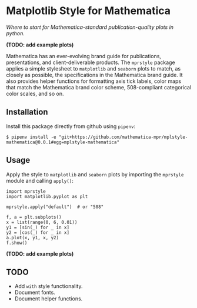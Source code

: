 # Matplotlib Style for Mathematica

_Where to start for Mathematica-standard publication-quality plots in python._

**(TODO: add example plots)**

Mathematica has an ever-evolving brand guide for publications, presentations, and client-deliverable products. The `mprstyle` package applies a simple stylesheet to `matplotlib` and `seaborn` plots to match, as closely as possible, the specifications in the Mathematica brand guide. It also provides helper functions for formatting axis tick labels, color maps that match the Mathematica brand color scheme, 508-compliant categorical color scales, and so on.

## Installation
Install this package directly from github using `pipenv`:
```
$ pipenv install -e "git+https://github.com/mathematica-mpr/mplstyle-mathematica@0.0.1#egg=mplstyle-mathematica"
```

## Usage
Apply the style to `matplotlib` and `seaborn` plots by importing the `mprstyle` module and calling `apply()`:
```
import mprstyle
import matplotlib.pyplot as plt

mprstyle.apply("default")  # or "508"

f, a = plt.subplots()
x = list(range(0, 6, 0.01))
y1 = [sin(_) for _ in x]
y2 = [cos(_) for _ in x]
a.plot(x, y1, x, y2)
f.show()
```

**(TODO: add example plots)**

## TODO
 * Add `with` style functionality.
 * Document fonts.
 * Document helper functions.